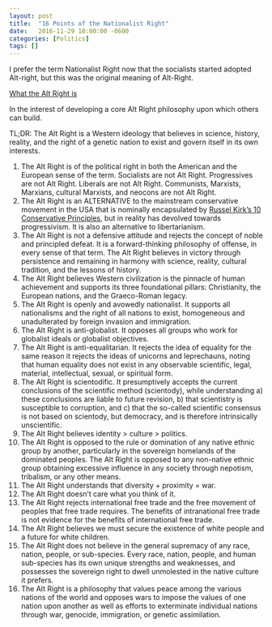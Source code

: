 ```yaml
---
layout: post
title:  "16 Points of the Nationalist Right"
date:   2016-11-29 10:00:00 -0600
categories: [Politics]
tags: []
---
```


I prefer the term Nationalist Right now that the socialists started adopted Alt-right, but this was the original meaning of Alt-Right. 

[What the Alt Right is](http://voxday.blogspot.com/2016/08/what-alt-right-is.html)

In the interest of developing a core Alt Right philosophy upon which others can build.

TL;DR: The Alt Right is a Western ideology that believes in science, history, reality, and the right of a genetic nation to exist and govern itself in its own interests.

1. The Alt Right is of the political right in both the American and the European sense of the term. Socialists are not Alt Right. Progressives are not Alt Right. Liberals are not Alt Right. Communists, Marxists, Marxians, cultural Marxists, and neocons are not Alt Right.
1. The Alt Right is an ALTERNATIVE to the mainstream conservative movement in the USA that is nominally encapsulated by [Russel Kirk’s 10 Conservative Principles](http://www.kirkcenter.org/index.php/detail/ten-conservative-principles/), but in reality has devolved towards progressivism. It is also an alternative to libertarianism.
1. The Alt Right is not a defensive attitude and rejects the concept of noble and principled defeat. It is a forward-thinking philosophy of offense, in every sense of that term. The Alt Right believes in victory through persistence and remaining in harmony with science, reality, cultural tradition, and the lessons of history.
1. The Alt Right believes Western civilization is the pinnacle of human achievement and supports its three foundational pillars: Christianity, the European nations, and the Graeco-Roman legacy.
1. The Alt Right is openly and avowedly nationalist. It supports all nationalisms and the right of all nations to exist, homogeneous and unadulterated by foreign invasion and immigration.
1. The Alt Right is anti-globalist. It opposes all groups who work for globalist ideals or globalist objectives.
1. The Alt Right is anti-equalitarian. It rejects the idea of equality for the same reason it rejects the ideas of unicorns and leprechauns, noting that human equality does not exist in any observable scientific, legal, material, intellectual, sexual, or spiritual form.
1. The Alt Right is scientodific. It presumptively accepts the current conclusions of the scientific method (scientody), while understanding a) these conclusions are liable to future revision, b) that scientistry is susceptible to corruption, and c) that the so-called scientific consensus is not based on scientody, but democracy, and is therefore intrinsically unscientific.
1. The Alt Right believes identity > culture > politics.
1. The Alt Right is opposed to the rule or domination of any native ethnic group by another, particularly in the sovereign homelands of the dominated peoples. The Alt Right is opposed to any non-native ethnic group obtaining excessive influence in any society through nepotism, tribalism, or any other means.
1. The Alt Right understands that diversity + proximity = war.
1. The Alt Right doesn’t care what you think of it.
1. The Alt Right rejects international free trade and the free movement of peoples that free trade requires. The benefits of intranational free trade is not evidence for the benefits of international free trade.
1. The Alt Right believes we must secure the existence of white people and a future for white children.
1. The Alt Right does not believe in the general supremacy of any race, nation, people, or sub-species. Every race, nation, people, and human sub-species has its own unique strengths and weaknesses, and possesses the sovereign right to dwell unmolested in the native culture it prefers.
1. The Alt Right is a philosophy that values peace among the various nations of the world and opposes wars to impose the values of one nation upon another as well as efforts to exterminate individual nations through war, genocide, immigration, or genetic assimilation.
